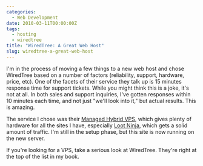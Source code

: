```yaml
---
categories:
  - Web Development
date: 2010-03-11T00:00:00Z
tags:
  - hosting
  - wiredtree
title: "WiredTree: A Great Web Host"
slug: wiredtree-a-great-web-host
---
```


I'm in the process of moving a few things to a new web host and chose WiredTree based on a number of factors (reliability, support, hardware, price, etc). One of the facets of their service they talk up is 15 minutes response time for support tickets. While you might think this is a joke, it's not at all. In both sales and support inquiries, I've gotten responses within 10 minutes each time, and not just "we'll look into it," but actual results. This is amazing.

The service I chose was their [Managed Hybrid VPS][wiredtree], which gives plenty of hardware for all the sites I have, especially [Loot Ninja][lootninja], which gets a solid amount of traffic. I'm still in the setup phase, but this site is now running on the new server.

If you're looking for a VPS, take a serious look at WiredTree. They're right at the top of the list in my book.

[wiredtree]: http://www.wiredtree.com/managedhybrid/
[lootninja]: http://www.loot-ninja.com
